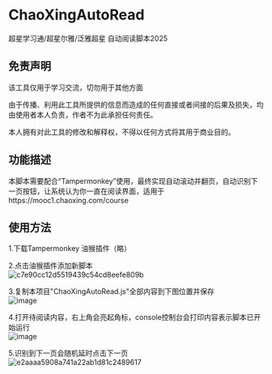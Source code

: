 # ChaoXingAutoRead
超星学习通/超星尔雅/泛雅超星 自动阅读脚本2025

## 免责声明
该工具仅用于学习交流，切勿用于其他方面

由于传播、利用此工具所提供的信息而造成的任何直接或者间接的后果及损失，均由使用者本人负责，作者不为此承担任何责任。

本人拥有对此工具的修改和解释权，不得以任何方式将其用于商业目的。

## 功能描述
本脚本需要配合“Tampermonkey”使用，最终实现自动滚动并翻页，自动识别下一页按钮，让系统认为你一直在阅读界面，适用于https://mooc1.chaoxing.com/course
## 使用方法
1.下载Tampermonkey 油猴插件（略）<br>

2.点击油猴插件添加新脚本<br>
![c7e90cc12d5519439c54cd8eefe809b](https://github.com/user-attachments/assets/dac1c8c9-7f9b-41e9-b931-57b963de538e)<br>

3.复制本项目"ChaoXingAutoRead.js"全部内容到下图位置并保存<br>
![image](https://github.com/user-attachments/assets/1aed6491-672a-4fb0-9653-7fda927ccc3b)<br>

4.打开待阅读内容，右上角会亮起角标，console控制台会打印内容表示脚本已开始运行<br>
![image](https://github.com/user-attachments/assets/df1bd359-6792-4180-a3bc-21ad06e48e8a)<br>

5.识别到下一页会随机延时点击下一页<br>
![e2aaaa5908a741a22ab1d81c2489617](https://github.com/user-attachments/assets/b019166b-94e6-43fa-b696-c9e6105540a3)



